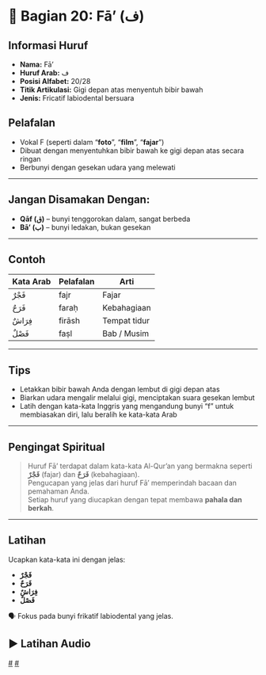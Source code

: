 # 📘 Bagian 20: Fā’ (ف)

## Informasi Huruf

- **Nama:** Fā’
- **Huruf Arab:** ف
- **Posisi Alfabet:** 20/28
- **Titik Artikulasi:** Gigi depan atas menyentuh bibir bawah
- **Jenis:** Fricatif labiodental bersuara

## Pelafalan

- Vokal F (seperti dalam “**foto**”, “**film**”, “**fajar**”)
- Dibuat dengan menyentuhkan bibir bawah ke gigi depan atas secara ringan
- Berbunyi dengan gesekan udara yang melewati

---

## Jangan Disamakan Dengan:

- **Qāf (ق)** – bunyi tenggorokan dalam, sangat berbeda
- **Bā’ (ب)** – bunyi ledakan, bukan gesekan

---

## Contoh

| Kata Arab | Pelafalan | Arti         |
| --------- | --------- | ------------ |
| فَجْرٌ    | fajr      | Fajar        |
| فَرَحٌ    | faraḥ     | Kebahagiaan  |
| فِرَاشٌ   | firāsh    | Tempat tidur |
| فَصْلٌ    | faṣl      | Bab / Musim  |

---

## Tips

- Letakkan bibir bawah Anda dengan lembut di gigi depan atas
- Biarkan udara mengalir melalui gigi, menciptakan suara gesekan lembut
- Latih dengan kata-kata Inggris yang mengandung bunyi “f” untuk membiasakan diri, lalu beralih ke kata-kata Arab

---

## Pengingat Spiritual

> Huruf Fā’ terdapat dalam kata-kata Al-Qur’an yang bermakna seperti **فَجْرٌ** (fajar) dan **فَرَحٌ** (kebahagiaan).  
> Pengucapan yang jelas dari huruf Fā’ memperindah bacaan dan pemahaman Anda.  
> Setiap huruf yang diucapkan dengan tepat membawa **pahala dan berkah**.

---

## Latihan

Ucapkan kata-kata ini dengan jelas:

- **فَجْرٌ**
- **فَرَحٌ**
- **فِرَاشٌ**
- **فَصْلٌ**

🗣 Fokus pada bunyi frikatif labiodental yang jelas.

## ▶️ Latihan Audio

[#](assets/audios/arabic/man/20.mp3) [#](assets/audios/arabic/woman/20.mp3)
